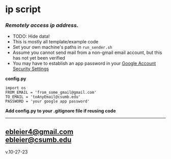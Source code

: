 # ip script
### *Remotely access ip address.*

- TODO: Hide data!
- This is mostly all template/example code
- Set your own machine's paths in `run_sender.sh`
- Assume you cannot send mail from a non-gmail email account, but this has not yet been verified
- You may have to establish an app password in your [Google Account Security Settings](https://myaccount.google.com/security)

**config.py**
```
import os
FROM_EMAIL = 'from_some_gmail@gmail.com'
TO_EMAIL = 'toAnyEmail@csumb.edu'
PASSWORD = 'your google app password'
```

__Add config.py to your .gitignore file if reusing code__


----
ebleier4@gmail.com\
ebleier@csumb.edu
----


v.10-27-23
